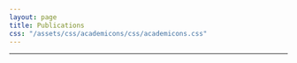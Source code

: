 ```yaml
---
layout: page
title: Publications
css: "/assets/css/academicons/css/academicons.css"
---
```


---
<div class='col-lg-5' style="text-align: center">
<a target="_blank" href="https://scholar.google.co.in/citations?user=J5u1v6QAAAAJ&hl=en"><span class="ai ai-google-scholar-square ai-lg" style="color:#000000" aria-hidden="true"></span></a> 
</span></a>
</div>

